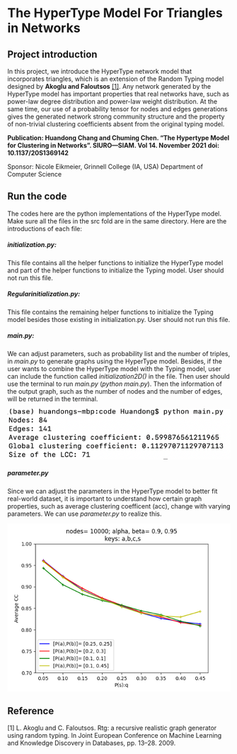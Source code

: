 # The HyperType Model For Triangles in Networks
## Project introduction
In this project, we introduce the HyperType network model that incorporates triangles, which is an extension of the Random Typing model designed by **Akoglu and Faloutsos** [[1]](#1). Any network generated by the HyperType model has important properties that real networks have, such as power-law degree distribution and power-law weight distribution. At the same time, our use of a probability tensor for nodes and edges generations gives the generated network strong community structure and the property of non-trivial clustering coefficients absent from the original typing model. 

 
**Publication: Huandong Chang and Chuming Chen. “The Hypertype Model for Clustering in Networks”.
SIURO—SIAM. Vol 14. November 2021 doi: 10.1137/20S1369142**

Sponsor: Nicole Eikmeier, Grinnell College (IA, USA) Department of Computer Science


## Run the code

The codes here are the python implementations of the HyperType model. Make sure all the files in the src fold are in the same directory. Here are the introductions of each file:

##### initialization.py:

This file contains all the helper functions to initialize the HyperType model and part of the helper functions to initialize the Typing model. User should not run this file.

##### Regularinitialization.py:

This file contains the remaining helper functions to initialize the Typing model besides those existing in initialization.py. User should not run this file.

##### main.py:

We can adjust parameters, such as probability list and the number of triples, in *main.py* to generate graphs using the HyperType model. Besides, if the user wants to combine the HyperType model with the Typing model, user can include the function called *initialization2D()* in the file. Then user should use the terminal to run *main.py* (*python main.py*). Then the information of the output graph, such as the number of nodes and the number of edges, will be returned in the terminal.

![](demos/demo1.png)

##### parameter.py

Since we can adjust the parameters in the HyperType model to better fit real-world dataset, it is important to understand how certain graph properties, such as average clustering coefficent (acc), change with varying parameters. We can use *parameter.py* to realize this. 

![](demos/demo2.png)


## Reference
<a id="1">[1]</a> 
L. Akoglu and C. Faloutsos. Rtg: a recursive realistic graph generator using random typing. In Joint European Conference on Machine Learning and Knowledge Discovery in Databases, pp. 13–28. 2009.
